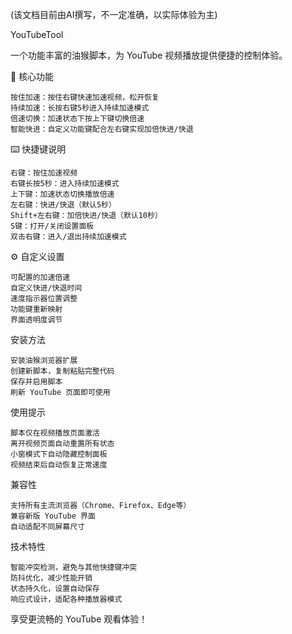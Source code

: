(该文档目前由AI撰写，不一定准确，以实际体验为主)

YouTubeTool

一个功能丰富的油猴脚本，为 YouTube 视频播放提供便捷的控制体验。

🎯 核心功能

	按住加速：按住右键快速加速视频，松开恢复
	持续加速：长按右键5秒进入持续加速模式
	倍速切换：加速状态下按上下键切换倍速
	智能快进：自定义功能键配合左右键实现加倍快进/快退

⌨️ 快捷键说明

	右键：按住加速视频
	右键长按5秒：进入持续加速模式
	上下键：加速状态切换播放倍速
	左右键：快进/快退（默认5秒）
	Shift+左右键：加倍快进/快退（默认10秒）
	S键：打开/关闭设置面板
	双击右键：进入/退出持续加速模式

⚙️ 自定义设置

	可配置的加速倍速
	自定义快进/快退时间
	速度指示器位置调整
	功能键重新映射
	界面透明度调节

安装方法

	安装油猴浏览器扩展
	创建新脚本，复制粘贴完整代码
	保存并启用脚本
	刷新 YouTube 页面即可使用

使用提示

	脚本仅在视频播放页面激活
	离开视频页面自动重置所有状态
	小窗模式下自动隐藏控制面板
	视频结束后自动恢复正常速度

兼容性

	支持所有主流浏览器（Chrome、Firefox、Edge等）
	兼容新版 YouTube 界面
	自动适配不同屏幕尺寸

技术特性

	智能冲突检测，避免与其他快捷键冲突
	防抖优化，减少性能开销
	状态持久化，设置自动保存
	响应式设计，适配各种播放器模式

享受更流畅的 YouTube 观看体验！
